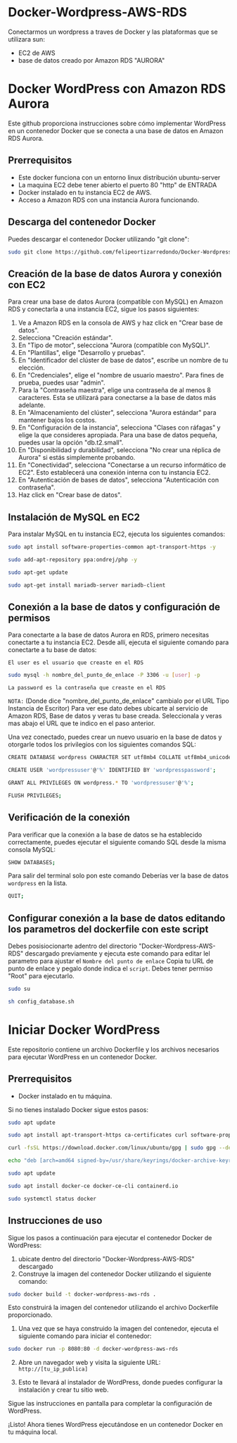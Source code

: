 # Docker-Wordpress-AWS-RDS
Conectarmos un wordpress a traves de Docker y las plataformas que se utilizara sun: 
  - EC2 de AWS
  - base de datos creado por Amazon RDS "AURORA"

# Docker WordPress con Amazon RDS Aurora

Este github proporciona instrucciones sobre cómo implementar WordPress en un contenedor Docker que se conecta a una base de datos en Amazon RDS Aurora.

## Prerrequisitos

- Este docker funciona con un entorno linux distribución ubuntu-server
- La maquina EC2 debe tener abierto el puerto 80 "http" de ENTRADA
- Docker instalado en tu instancia EC2 de AWS.
- Acceso a Amazon RDS con una instancia Aurora funcionando.

## Descarga del contenedor Docker

Puedes descargar el contenedor Docker utilizando "git clone":

  ```bash
  sudo git clone https://github.com/felipeortizarredondo/Docker-Wordpress-AWS-RDS
  ```

## Creación de la base de datos Aurora y conexión con EC2

Para crear una base de datos Aurora (compatible con MySQL) en Amazon RDS y conectarla a una instancia EC2, sigue los pasos siguientes:

1. Ve a Amazon RDS en la consola de AWS y haz click en "Crear base de datos".
2. Selecciona "Creación estándar".
3. En "Tipo de motor", selecciona "Aurora (compatible con MySQL)".
4. En "Plantillas", elige "Desarrollo y pruebas".
5. En "Identificador del clúster de base de datos", escribe un nombre de tu elección.
6. En "Credenciales", elige el "nombre de usuario maestro". Para fines de prueba, puedes usar "admin".
7. Para la "Contraseña maestra", elige una contraseña de al menos 8 caracteres. Esta se utilizará para conectarse a la base de datos más adelante.
8. En "Almacenamiento del clúster", selecciona "Aurora estándar" para mantener bajos los costos.
9. En "Configuración de la instancia", selecciona "Clases con ráfagas" y elige la que consideres apropiada. Para una base de datos pequeña, puedes usar la opción "db.t2.small".
10. En "Disponibilidad y durabilidad", selecciona "No crear una réplica de Aurora" si estás simplemente probando.
11. En "Conectividad", selecciona "Conectarse a un recurso informático de EC2". Esto establecerá una conexión interna con tu instancia EC2.
12. En "Autenticación de bases de datos", selecciona "Autenticación con contraseña".
13. Haz click en "Crear base de datos".

## Instalación de MySQL en EC2

Para instalar MySQL en tu instancia EC2, ejecuta los siguientes comandos:

```bash
sudo apt install software-properties-common apt-transport-https -y
```
```bash
sudo add-apt-repository ppa:ondrej/php -y
```
```bash
sudo apt-get update
```
```bash
sudo apt-get install mariadb-server mariadb-client
```

## Conexión a la base de datos y configuración de permisos

Para conectarte a la base de datos Aurora en RDS, primero necesitas conectarte a tu instancia EC2. Desde allí, ejecuta el siguiente comando para conectarte a tu base de datos:

`El user es el usuario que creaste en el RDS`

  ```bash
  sudo mysql -h nombre_del_punto_de_enlace -P 3306 -u [user] -p
  ```
`La password es la contraseña que creaste en el RDS`

`NOTA:`
(Donde dice "nombre_del_punto_de_enlace" cambialo por el URL Tipo Instancia de Escritor)
Para ver ese dato debes ubicarte al servicio de Amazon RDS, Base de datos y veras tu base creada. Seleccionala y veras mas abajo el URL que te indico en el paso anterior.

Una vez conectado, puedes crear un nuevo usuario en la base de datos y otorgarle todos los privilegios con los siguientes comandos SQL:

```bash
CREATE DATABASE wordpress CHARACTER SET utf8mb4 COLLATE utf8mb4_unicode_ci;
```
```bash
CREATE USER 'wordpressuser'@'%' IDENTIFIED BY 'wordpresspassword';
```
```bash
GRANT ALL PRIVILEGES ON wordpress.* TO 'wordpressuser'@'%';
```
```bash
FLUSH PRIVILEGES;
```

## Verificación de la conexión

Para verificar que la conexión a la base de datos se ha establecido correctamente, puedes ejecutar el siguiente comando SQL desde la misma consola MySQL:

  ```bash
  SHOW DATABASES;
  ```
Para salir del terminal solo pon este comando
Deberías ver la base de datos `wordpress` en la lista.

  ```bash
  QUIT;
  ```

## Configurar conexión a la base de datos editando los parametros del dockerfile con este script

Debes posisiocionarte adentro del directorio "Docker-Wordpress-AWS-RDS" descargado previamente y ejecuta este comando para editar lel parametro para ajustar el `Nombre del punto de enlace` Copia tu URL de punto de enlace y pegalo donde indica el `script`. Debes tener permiso "Root" para ejecutarlo.

  ```bash
  sudo su
  ```
  ```bash
  sh config_database.sh
  ```

# Iniciar Docker WordPress

Este repositorio contiene un archivo Dockerfile y los archivos necesarios para ejecutar WordPress en un contenedor Docker.

## Prerrequisitos

- Docker instalado en tu máquina.

Si no tienes instalado Docker sigue estos pasos:

  ```bash
  sudo apt update
  ```
  ```bash
  sudo apt install apt-transport-https ca-certificates curl software-properties-common
  ```
  ```bash
  curl -fsSL https://download.docker.com/linux/ubuntu/gpg | sudo gpg --dearmor -o /usr/share/keyrings/docker-archive-keyring.gpg
  ```
  ```bash
  echo "deb [arch=amd64 signed-by=/usr/share/keyrings/docker-archive-keyring.gpg] https://download.docker.com/linux/ubuntu $(lsb_release -cs) stable" | sudo tee /etc/apt/sources.list.d/docker.list > /dev/null
```
  ```bash
  sudo apt update
  ```
  ```bash
  sudo apt install docker-ce docker-ce-cli containerd.io
  ```
  ```bash
  sudo systemctl status docker
  ```

## Instrucciones de uso

Sigue los pasos a continuación para ejecutar el contenedor Docker de WordPress:

1. ubicate dentro del directorio "Docker-Wordpress-AWS-RDS" descargado
1. Construye la imagen del contenedor Docker utilizando el siguiente comando:

  ```bash
  sudo docker build -t docker-wordpress-aws-rds .
  ```

Esto construirá la imagen del contenedor utilizando el archivo Dockerfile proporcionado.

1. Una vez que se haya construido la imagen del contenedor, ejecuta el siguiente comando para iniciar el contenedor:

  ```bash
  sudo docker run -p 8080:80 -d docker-wordpress-aws-rds
  ```

2. Abre un navegador web y visita la siguiente URL: `http://[tu_ip_publica]`

3. Esto te llevará al instalador de WordPress, donde puedes configurar la instalación y crear tu sitio web.

Sigue las instrucciones en pantalla para completar la configuración de WordPress.

¡Listo! Ahora tienes WordPress ejecutándose en un contenedor Docker en tu máquina local.


